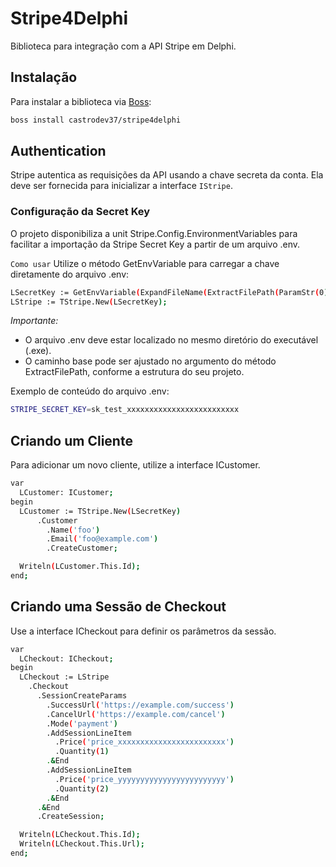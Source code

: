 # Stripe4Delphi

Biblioteca para integração com a API Stripe em Delphi.

## Instalação

Para instalar a biblioteca via [Boss](https://github.com/HashLoad/boss):

```bash
boss install castrodev37/stripe4delphi
```
## Authentication
Stripe autentica as requisições da API usando a chave secreta da conta. Ela deve ser fornecida para inicializar a interface `IStripe`.

### Configuração da Secret Key
O projeto disponibiliza a unit Stripe.Config.EnvironmentVariables para facilitar a importação da Stripe Secret Key a partir de um arquivo .env.

`Como usar`
Utilize o método GetEnvVariable para carregar a chave diretamente do arquivo .env:

```bash
LSecretKey := GetEnvVariable(ExpandFileName(ExtractFilePath(ParamStr(0)) + '.env'), 'STRIPE_SECRET_KEY');
LStripe := TStripe.New(LSecretKey);
```
_Importante:_

* O arquivo .env deve estar localizado no mesmo diretório do executável (.exe).
* O caminho base pode ser ajustado no argumento do método ExtractFilePath, conforme a estrutura do seu projeto.

Exemplo de conteúdo do arquivo .env:

```bash
STRIPE_SECRET_KEY=sk_test_xxxxxxxxxxxxxxxxxxxxxxxxx
```
## Criando um Cliente
Para adicionar um novo cliente, utilize a interface ICustomer.

```bash
var
  LCustomer: ICustomer;
begin
  LCustomer := TStripe.New(LSecretKey)
      .Customer
        .Name('foo')
        .Email('foo@example.com')
        .CreateCustomer;

  Writeln(LCustomer.This.Id);
end;
```
## Criando uma Sessão de Checkout
Use a interface ICheckout para definir os parâmetros da sessão.

```bash
var
  LCheckout: ICheckout;
begin
  LCheckout := LStripe
    .Checkout
      .SessionCreateParams
        .SuccessUrl('https://example.com/success')
        .CancelUrl('https://example.com/cancel')
        .Mode('payment')
        .AddSessionLineItem
          .Price('price_xxxxxxxxxxxxxxxxxxxxxxxx')
          .Quantity(1)
        .&End
        .AddSessionLineItem
          .Price('price_yyyyyyyyyyyyyyyyyyyyyyyy')
          .Quantity(2)
        .&End
      .&End
      .CreateSession;

  Writeln(LCheckout.This.Id);
  Writeln(LCheckout.This.Url);
end;
```

